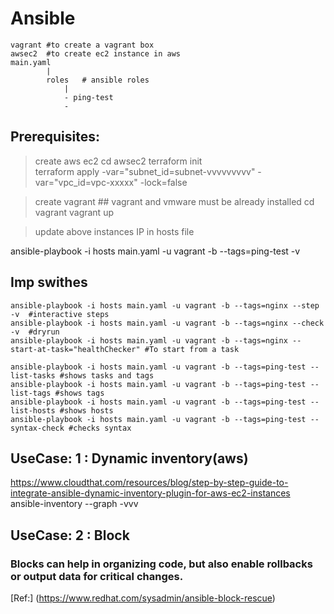 # Ansible
``````
vagrant #to create a vagrant box
awsec2  #to create ec2 instance in aws
main.yaml
        |
        roles   # ansible roles
            |
            - ping-test
            - 
``````

## Prerequisites:
> create aws ec2
cd awsec2
terraform init  
terraform apply -var="subnet_id=subnet-vvvvvvvvv" -var="vpc_id=vpc-xxxxx" -lock=false  

> create vagrant ## vagrant and vmware must be already installed
cd vagrant
vagrant up

> update above instances IP  in hosts file 

ansible-playbook -i hosts main.yaml -u vagrant -b --tags=ping-test -v

## Imp swithes
``````
ansible-playbook -i hosts main.yaml -u vagrant -b --tags=nginx --step  -v  #interactive steps
ansible-playbook -i hosts main.yaml -u vagrant -b --tags=nginx --check  -v  #dryrun
ansible-playbook -i hosts main.yaml -u vagrant -b --tags=nginx --start-at-task="healthChecker" #To start from a task
``````
``````
ansible-playbook -i hosts main.yaml -u vagrant -b --tags=ping-test --list-tasks #shows tasks and tags
ansible-playbook -i hosts main.yaml -u vagrant -b --tags=ping-test --list-tags #shows tags
ansible-playbook -i hosts main.yaml -u vagrant -b --tags=ping-test --list-hosts #shows hosts
ansible-playbook -i hosts main.yaml -u vagrant -b --tags=ping-test --syntax-check #checks syntax
``````

## UseCase: 1 : Dynamic inventory(aws)
https://www.cloudthat.com/resources/blog/step-by-step-guide-to-integrate-ansible-dynamic-inventory-plugin-for-aws-ec2-instances  
ansible-inventory --graph -vvv

## UseCase: 2 : Block
### Blocks can help in organizing code, but also enable rollbacks or output data for critical changes.  
[Ref:] (https://www.redhat.com/sysadmin/ansible-block-rescue)